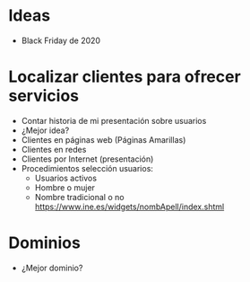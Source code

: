 # Ideas
- Black Friday de 2020

# Localizar clientes para ofrecer servicios
- Contar historia de mi presentación sobre usuarios
- ¿Mejor idea?
- Clientes en páginas web (Páginas Amarillas)
- Clientes en redes
- Clientes por Internet (presentación)
- Procedimientos selección usuarios:
  - Usuarios activos
  - Hombre o mujer
  - Nombre tradicional o no https://www.ine.es/widgets/nombApell/index.shtml

# Dominios
- ¿Mejor dominio?
